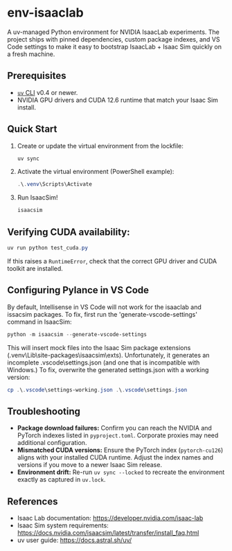 # env-isaaclab

A uv-managed Python environment for NVIDIA IsaacLab experiments. The project ships with pinned dependencies, custom package indexes, and VS Code settings to make it easy to bootstrap IsaacLab + Isaac Sim quickly on a fresh machine.

## Prerequisites
- [`uv` CLI](https://github.com/astral-sh/uv) v0.4 or newer.
- NVIDIA GPU drivers and CUDA 12.6 runtime that match your Isaac Sim install.

## Quick Start
1. Create or update the virtual environment from the lockfile:
   ```powershell
   uv sync
   ```
2. Activate the virtual environment (PowerShell example):
   ```powershell
   .\.venv\Scripts\Activate
   ```
3. Run IsaacSim!
   ```powershell
   isaacsim
   ```

## Verifying CUDA availability:
   ```powershell
   uv run python test_cuda.py
   ```
   If this raises a `RuntimeError`, check that the correct GPU driver and CUDA toolkit are installed.

## Configuring Pylance in VS Code

By default, Intellisense in VS Code will not work for the isaaclab and issacsim packages. To fix, first run the 'generate-vscode-settings' command in IsaacSim:

```powershell
python -m isaacsim --generate-vscode-settings
```

This will insert mock  files into the Isaac Sim package extensions (.venv\Lib\site-packages\isaacsim\exts). Unfortunately, it generates an incomplete .vscode\settings.json (and one that is incompatible with Windows.) To fix, overwrite the generated settings.json with a working version:
```powershell
cp .\.vscode\settings-working.json .\.vscode\settings.json
```

## Troubleshooting
- **Package download failures:** Confirm you can reach the NVIDIA and PyTorch indexes listed in `pyproject.toml`. Corporate proxies may need additional configuration.
- **Mismatched CUDA versions:** Ensure the PyTorch index (`pytorch-cu126`) aligns with your installed CUDA runtime. Adjust the index names and versions if you move to a newer Isaac Sim release.
- **Environment drift:** Re-run `uv sync --locked` to recreate the environment exactly as captured in `uv.lock`.

## References
- Isaac Lab documentation: <https://developer.nvidia.com/isaac-lab>
- Isaac Sim system requirements: <https://docs.nvidia.com/isaacsim/latest/transfer/install_faq.html>
- uv user guide: <https://docs.astral.sh/uv/>
